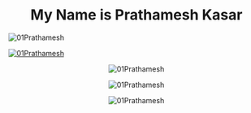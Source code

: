<h1 align="center">My Name is Prathamesh Kasar</h1>

<!-- Page view Count Service -->
<p align="left"> <img src="https://komarev.com/ghpvc/?username=01Prathamesh&label=Profile%20views&color=0e75b6&style=flat" alt="01Prathamesh" /> </p>

<!-- GitHub profile trophy service -->
<p align="left"> <a href="https://github.com/ryo-ma/github-profile-trophy"><img src="https://github-profile-trophy.vercel.app/?username=01Prathamesh" alt="01Prathamesh" /></a> </p>

<!-- GitHub Readme Most used language Stats -->
<p align="center"><img src="https://github-readme-stats.vercel.app/api/top-langs?username=01Prathamesh&show_icons=true&locale=en&layout=compact" alt="01Prathamesh" /></p>

<!-- GitHub README stats card specifically displaying general statistics about their GitHub account, such as the number of public repositories, followers, stars, etc. -->
<p align="center"><img src="https://github-readme-stats.vercel.app/api?username=01Prathamesh&show_icons=true&locale=en" alt="01Prathamesh" /></p>

<!-- GitHub Streak Stats Card: This card visualizes a contribution streak, which tracks how many consecutive days a user has made contributions (such as commits, pull requests, or issues) on GitHub. -->
<p align="center"><img src="https://github-readme-streak-stats.herokuapp.com/?user=01Prathamesh&" alt="01Prathamesh" /></p>

